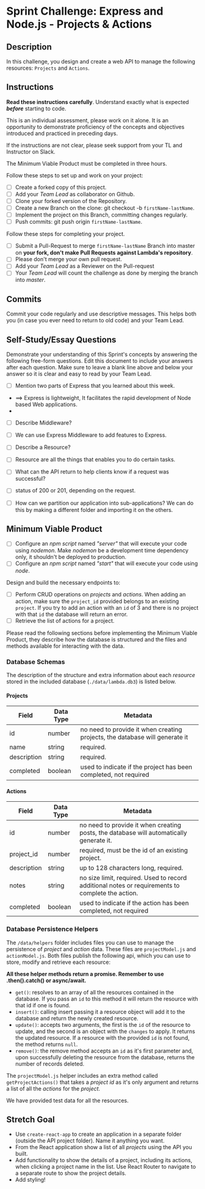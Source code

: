 # Sprint Challenge: Express and Node.js - Projects & Actions

## Description

In this challenge, you design and create a web API to manage the following resources: `Projects` and
`Actions`.

## Instructions

**Read these instructions carefully**. Understand exactly what is expected **_before_** starting to
code.

This is an individual assessment, please work on it alone. It is an opportunity to demonstrate
proficiency of the concepts and objectives introduced and practiced in preceding days.

If the instructions are not clear, please seek support from your TL and Instructor on Slack.

The Minimum Viable Product must be completed in three hours.

Follow these steps to set up and work on your project:

- [ ] Create a forked copy of this project.
- [ ] Add your _Team Lead_ as collaborator on Github.
- [ ] Clone your forked version of the Repository.
- [ ] Create a new Branch on the clone: git checkout -b `firstName-lastName`.
- [ ] Implement the project on this Branch, committing changes regularly.
- [ ] Push commits: git push origin `firstName-lastName`.

Follow these steps for completing your project.

- [ ] Submit a Pull-Request to merge `firstName-lastName` Branch into master on **your fork, don't
      make Pull Requests against Lambda's repository**.
- [ ] Please don't merge your own pull request.
- [ ] Add your _Team Lead_ as a Reviewer on the Pull-request
- [ ] Your _Team Lead_ will count the challenge as done by merging the branch into _master_.

## Commits

Commit your code regularly and use descriptive messages. This helps both you (in case you ever need
to return to old code) and your Team Lead.

## Self-Study/Essay Questions

Demonstrate your understanding of this Sprint's concepts by answering the following free-form
questions. Edit this document to include your answers after each question. Make sure to leave a
blank line above and below your answer so it is clear and easy to read by your Team Lead.

- [ ] Mention two parts of Express that you learned about this week.
- ==> Express is lightweight, It facilitates the rapid development of Node based Web applications.
-
- [ ] Describe Middleware?
- [ ] We can use Express Middleware to add features to Express.

- [ ] Describe a Resource?
- [ ] Resource are all the things that enables you to do certain tasks.

- [ ] What can the API return to help clients know if a request was successful?
- [ ] status of 200 or 201, depending on the request.

- [ ] How can we partition our application into sub-applications? We can do this by making a
      different folder and importing it on the others.

## Minimum Viable Product

- [ ] Configure an _npm script_ named _"server"_ that will execute your code using _nodemon_. Make
      _nodemon_ be a development time dependency only, it shouldn't be deployed to production.
- [ ] Configure an _npm script_ named _"start"_ that will execute your code using _node_.

Design and build the necessary endpoints to:

- [ ] Perform CRUD operations on _projects_ and _actions_. When adding an action, make sure the
      `project_id` provided belongs to an existing `project`. If you try to add an action with an
      `id` of 3 and there is no project with that `id` the database will return an error.
- [ ] Retrieve the list of actions for a project.

Please read the following sections before implementing the Minimum Viable Product, they describe how
the database is structured and the files and methods available for interacting with the data.

### Database Schemas

The description of the structure and extra information about each _resource_ stored in the included
database (`./data/lambda.db3`) is listed below.

#### Projects

| Field       | Data Type | Metadata                                                                    |
| ----------- | --------- | --------------------------------------------------------------------------- |
| id          | number    | no need to provide it when creating projects, the database will generate it |
| name        | string    | required.                                                                   |
| description | string    | required.                                                                   |
| completed   | boolean   | used to indicate if the project has been completed, not required            |

#### Actions

| Field       | Data Type | Metadata                                                                                         |
| ----------- | --------- | ------------------------------------------------------------------------------------------------ |
| id          | number    | no need to provide it when creating posts, the database will automatically generate it.          |
| project_id  | number    | required, must be the id of an existing project.                                                 |
| description | string    | up to 128 characters long, required.                                                             |
| notes       | string    | no size limit, required. Used to record additional notes or requirements to complete the action. |
| completed   | boolean   | used to indicate if the action has been completed, not required                                  |

### Database Persistence Helpers

The `/data/helpers` folder includes files you can use to manage the persistence of _project_ and
_action_ data. These files are `projectModel.js` and `actionModel.js`. Both files publish the
following api, which you can use to store, modify and retrieve each resource:

**All these helper methods return a promise. Remember to use .then().catch() or async/await.**

- `get()`: resolves to an array of all the resources contained in the database. If you pass an `id`
  to this method it will return the resource with that id if one is found.
- `insert()`: calling insert passing it a resource object will add it to the database and return the
  newly created resource.
- `update()`: accepts two arguments, the first is the `id` of the resource to update, and the second
  is an object with the `changes` to apply. It returns the updated resource. If a resource with the
  provided `id` is not found, the method returns `null`.
- `remove()`: the remove method accepts an `id` as it's first parameter and, upon successfully
  deleting the resource from the database, returns the number of records deleted.

The `projectModel.js` helper includes an extra method called `getProjectActions()` that takes a
_project id_ as it's only argument and returns a list of all the _actions_ for the _project_.

We have provided test data for all the resources.

## Stretch Goal

- Use `create-react-app` to create an application in a separate folder (outside the API project
  folder). Name it anything you want.
- From the React application show a list of all _projects_ using the API you built.
- Add functionality to show the details of a project, including its actions, when clicking a project
  name in the list. Use React Router to navigate to a separate route to show the project details.
- Add styling!
